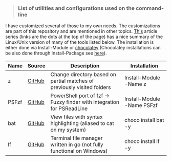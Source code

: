 > ### List of utilities and configurations used on the command-line
I have customized several of those to my own needs. The customizations are part of this repository and are mentioned in other topics.
[This](https://dev.to/_darrenburns/10-tools-to-power-up-your-command-line-4id4) article series (links are the dots at the top of the page) has a nice summary of the Linux/Unix version of many of the tools listed below. 
The installation is either done via Install-Module or [chocolatey](https://chocolatey.org) (Chocolatey installations can be also done through Install-Package see [here](https://www.petri.com/what-is-chocolatey-and-should-i-use-it-in-my-environment)).

| Name | Source | Description | Installation |
| --- | --- | --- | --- |
| z | [GitHub](https://github.com/vincpa/z) | Change directory based on partial matches of previously visited folders | Install-Module -Name z |
| PSFzf | [GitHub](https://github.com/kelleyma49/PSFzf) | PowerShell port of fzf -> Fuzzy finder with integration for PSReadLine | Install-Module -Name PSFzf |
| bat | [GitHub](https://github.com/sharkdp/bat) | View files with syntax highlighting (aliased to cat on my system) | choco install bat -y|
| lf | [GitHub](https://github.com/gokcehan/lf) | Terminal file manager written in go (not fully functional on Windows) | choco install lf -y |

